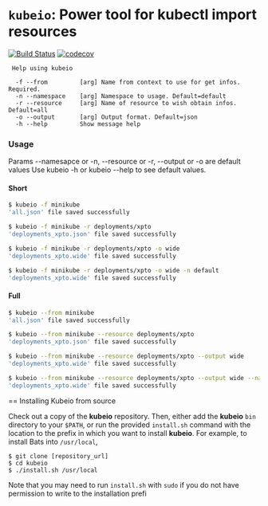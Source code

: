 # `kubeio`: Power tool for kubectl import resources
[![Build Status](https://travis-ci.org/FCesar/kubeio.svg?branch=master)](https://travis-ci.org/FCesar/kubeio)
[![codecov](https://codecov.io/gh/FCesar/kubeio/branch/master/graph/badge.svg)](https://codecov.io/gh/FCesar/kubeio)
```
 Help using kubeio

  -f --from         [arg] Name from context to use for get infos. Required.
  -n --namespace    [arg] Namespace to usage. Default=default
  -r --resource     [arg] Name of resource to wish obtain infos. Default=all
  -o --output       [arg] Output format. Default=json
  -h --help         Show message help
```

### Usage
Params --namesapce or -n, --resource or -r, --output or -o are default values
Use kubeio -h or kubeio --help to see default values.
#### Short 
```sh
$ kubeio -f minikube
'all.json' file saved successfully

$ kubeio -f minikube -r deployments/xpto
'deployments_xpto.json' file saved successfully

$ kubeio -f minikube -r deployments/xpto -o wide
'deployments_xpto.wide' file saved successfully

$ kubeio -f minikube -r deployments/xpto -o wide -n default
'deployments_xpto.wide' file saved successfully
```

#### Full 
```sh
$ kubeio --from minikube
'all.json' file saved successfully

$ kubeio --from minikube --resource deployments/xpto
'deployments_xpto.json' file saved successfully

$ kubeio --from minikube --resource deployments/xpto --output wide
'deployments_xpto.wide' file saved successfully

$ kubeio --from minikube --resource deployments/xpto --output wide --namespace default
'deployments_xpto.wide' file saved successfully
```

== Installing Kubeio from source

Check out a copy of the **kubeio** repository. Then, either add the **kubeio**
`bin` directory to your `$PATH`, or run the provided `install.sh`
command with the location to the prefix in which you want to install
**kubeio**. For example, to install Bats into `/usr/local`,

    $ git clone [repository_url]
    $ cd kubeio
    $ ./install.sh /usr/local

Note that you may need to run `install.sh` with `sudo` if you do not
have permission to write to the installation prefi
